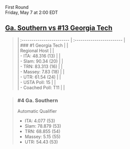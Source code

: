 First Round  
Friday, May 7 at 2:00 EDT
## [Ga. Southern vs #13 Georgia Tech](https://www.ncaa.com/game/5833659) 

> | :------------------------ | :------------------------ |  
> | ### #1 Georgia Tech       | |  
> | Regional Host             | |  
> | - ITA: 48.316 (13)        | |  
> | - Slam: 90.34 (20)        | |  
> | - TRN: 83.313 (16)        | |  
> | - Massey: 7.83 (18)       | |  
> | - UTR: 61.54 (24)         | |  
> | - USTA Poll: 15           | |  
> | - Coached Poll: T11       | |  

> ### #4 Ga. Southern  
> Automatic Qualifier  
> - ITA: 4.077 (53)  
> - Slam: 78.879 (53)  
> - TRN: 68.855 (54)  
> - Massey: 5.15 (55)  
> - UTR: 54.43 (53)  